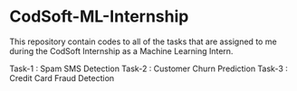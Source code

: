 # CodSoft-ML-Internship
This repository contain codes to all of the tasks that are assigned to me during the CodSoft Internship as a Machine Learning Intern.

Task-1 : Spam SMS Detection
Task-2 : Customer Churn Prediction
Task-3 : Credit Card Fraud Detection
